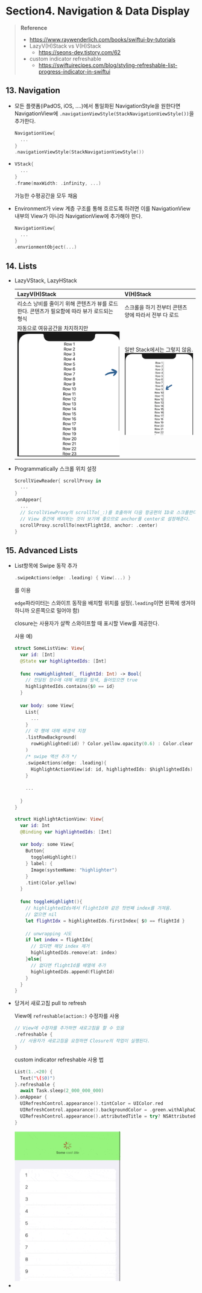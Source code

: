 # Section4. Navigation & Data Display

> **Reference**
>
> * https://www.raywenderlich.com/books/swiftui-by-tutorials
> * LazyV(H)Stack vs V(H)Stack
>   * https://seons-dev.tistory.com/62
> * custom indicator refreshable
>   * https://swiftuirecipes.com/blog/styling-refreshable-list-progress-indicator-in-swiftui

## 13. Navigation

* 모든 플랫폼(iPadOS, iOS, ....)에서 통일화된 NavigationStyle을 원한다면 NavigationView에 `.navigationViewStyle(StackNavigationViewStyle())`을 추가한다.

  ```swift
  NavigationView{
    ...
  }
  .navigationViewStyle(StackNavigationViewStyle())
  ```

* ```swift
  VStack{
    ...
  }
  .frame(maxWidth: .infinity, ...)
  ```

  가능한 수평공간을 모두 채움

* Environment가  view 계층 구조를 통해 흐르도록 하려면 이를 NavigationView 내부의 View가 아니라 NavigationView에 추가해야 한다.

  ```swift
  NavigationView{
  	...  
  }
  .envrionmentObject(...)
  ```


## 14. Lists

* LazyVStack, LazyHStack

  | LazyV(H)Stack                                                | V(H)Stack                                                    |
  | ------------------------------------------------------------ | ------------------------------------------------------------ |
  | 리소스 낭비를 줄이기 위해 콘텐츠가 뷰를 로드한다. 콘텐츠가 필요함에 따라 뷰가 로드되는 형식 | 스크롤을 하기 전부터 콘텐츠 양에 따라서 전부 다 로드         |
  | 자동으로 여유공간을 차지하지만<br /><img src="Section4.Navigation&DataDisplay.assets/image-20220228144503157.png" alt="image-20220228144503157" style="zoom:50%;" /> | 일반 Stack에서는 그렇지 않음.<br /><img src="Section4.Navigation&DataDisplay.assets/image-20220228144519212.png" alt="image-20220228144519212" style="zoom:50%;" /> |

* Programmatically 스크롤 위치 설정

  ```swift
  ScrollViewReader{ scrollProxy in
  	...
  }
  .onAppear{
    ...
    // ScrollViewProxy의 scrollTo(_:)를 호출하여 다음 항공편의 ID로 스크롤한다.
    // View 중간에 배치하는 것이 보기에 좋으므로 anchor를 center로 설정해준다.
    scrollProxy.scrollTo(nextFlightId, anchor: .center)
  }
  ```

## 15. Advanced Lists

* List항목에 Swipe 동작 추가

  ```swift
  .swipeActions(edge: .leading) { View(...) }
  ```

  를 이용

  `edge`파라미터는 스와이프 동작을 배치할 위치를 설정(`.leading`이면 왼쪽에 생겨야 하니까 오른쪽으로 밀어야 함)

  closure는 사용자가 살짝 스와이프할 때 표시할 View를 제공한다.

  사용 예)

  ```swift
  struct SomeListView: View{
    var id: [Int]
    @State var highlightedIds: [Int]
    
  	func rowHighlighted(_ flightId: Int) -> Bool{
      // 전달된 정수에 대해 배열을 탐색, 들어있으면 true
      highlightedIds.contains{$0 == id}
    }
    
    var body: some View{
      List{
        ...
      }
      // 각 행에 대해 배경색 지정
      .listRowBackground(
        rowHighlighted(id) ? Color.yellow.opacity(0.6) : Color.clear
      )
      /* swipe 액션 추가 */
      .swipeActions(edge: .leading){
        HighlightActionView(id: id, highlightedIds: $highlightedIds)
      }
      
      ...
      
    }
  }
  ```

  ````swift
  struct HighlightActionView: View{
    var id: Int
    @Binding var highlightedIds: [Int]
    
    var body: some View{
      Button{
        toggleHighlight()
      } label: {
        Image(systemName: "highlighter")
      }
      .tint(Color.yellow)
    }
    
    func toggleHighlight(){
      // highlightedIds에서 flightId와 같은 첫번째 index를 가져옴.
      // 없으면 nil
      let flightIdx = highlightedIds.firstIndex{ $0 == flightId }
      
      // unwrapping 시도
      if let index = flightIdx{
        // 있다면 해당 index 제거
        highlightedIds.remove(at: index)
      }else{
        // 없다면 flightId를 배열에 추가
        highlightedIds.append(flightId)
      }
    }
  }
  ````

* 당겨서 새로고침 pull to refresh

  View에 `refreshable(action:)` 수정자를 사용

  ```swift
  // View에 수정자를 추가하면 새로고침을 할 수 있음
  .refreshable {
    // 사용자가 새로고침을 요청하면 Closure의 작업이 실행된다.
  }
  ```

  custom indicator refreshable 사용 법

  ```swift
  List(1..<20) {
    Text("\($0)")
  }.refreshable {
    await Task.sleep(2_000_000_000)
  }.onAppear {
    UIRefreshControl.appearance().tintColor = UIColor.red
    UIRefreshControl.appearance().backgroundColor = .green.withAlphaComponent(0.5)
    UIRefreshControl.appearance().attributedTitle = try? NSAttributedString(markdown: "**Some** cool *title*")
  }
  ```

  <img src="Section4.Navigation&DataDisplay.assets/image-20220301115116409.png" alt="image-20220301115116409" style="zoom:50%;" />

* 
